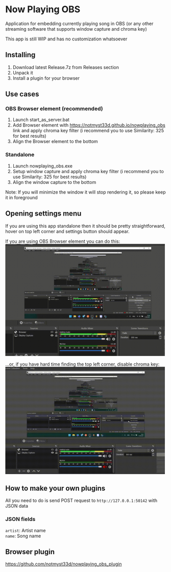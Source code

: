 # Now Playing OBS
Application for embedding currently playing song in OBS (or any other streaming software that supports window capture and chroma key)

This app is still WIP and has no customization whatsoever

## Installing
1. Download latest Release.7z from Releases section
2. Unpack it
3. Install a plugin for your browser

## Use cases
### OBS Browser element (recommended)
1. Launch start_as_server.bat
2. Add Browser element with https://notmyst33d.github.io/nowplaying_obs link and apply chroma key filter (i recommend you to use Similarity: 325 for best results)
3. Align the Browser element to the bottom

### Standalone
1. Launch nowplaying_obs.exe
2. Setup window capture and apply chroma key filter (i recommend you to use Similarity: 325 for best results)
3. Align the window capture to the bottom

Note: If you will minimize the window it will stop rendering it, so please keep it in foreground

## Opening settings menu
If you are using this app standalone then it should be pretty straightforward, hover on top left corner and settings button should appear.

If you are using OBS Browser element you can do this:  
<img src="https://raw.githubusercontent.com/notmyst33d/nowplaying_obs/assets/obs_settings.gif" width="500">

...or, if you have hard time finding the top left corner, disable chroma key:  
<img src="https://raw.githubusercontent.com/notmyst33d/nowplaying_obs/assets/obs_no_chroma_key_settings.gif" width="500">

## How to make your own plugins
All you need to do is send POST request to `http://127.0.0.1:50142` with JSON data

### JSON fields
`artist`: Artist name  
`name`: Song name

## Browser plugin
https://github.com/notmyst33d/nowplaying_obs_plugin
